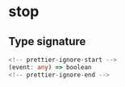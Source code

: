 # stop

## Type signature

```typescript
<!-- prettier-ignore-start -->
(event: any) => boolean
<!-- prettier-ignore-end -->
```
